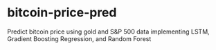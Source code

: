 # bitcoin-price-pred
Predict bitcoin price using gold and S&amp;P 500 data implementing LSTM, Gradient Boosting Regression, and Random Forest

